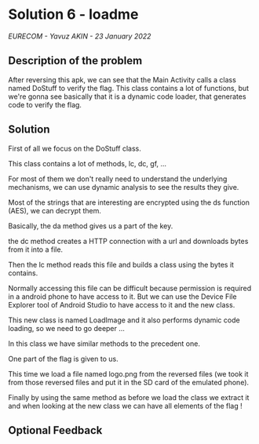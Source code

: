 # Solution 6 - loadme

*EURECOM - Yavuz AKIN - 23 January 2022*

## Description of the problem

After reversing this apk, we can see that the Main Activity calls a class named DoStuff to verify the flag. This class contains a lot of functions, but we're gonna see basically that it is a dynamic code loader, that generates code to verify the flag. 


## Solution

First of all we focus on the DoStuff class. 

This class contains a lot of methods, lc, dc, gf, ...

For most of them we don't really need to understand the underlying mechanisms, we can use dynamic analysis to see the results they give. 

Most of the strings that are interesting are encrypted using the ds function (AES), we can decrypt them.

Basically, the da method gives us a part of the key. 

the dc method creates a HTTP connection with a url and downloads bytes from it into a file. 

Then the lc method reads this file and builds a class using the bytes it contains. 

Normally accessing this file can be difficult because permission is required in a android phone to have access to it. But we can use the Device File Explorer tool of Android Studio to have access to it and the new class. 

This new class is named LoadImage and it also performs dynamic code loading, so we need to go deeper ...

In this class we have similar methods to the precedent one. 

One part of the flag is given to us.

This time we load a file named logo.png from the reversed files (we took it from those reversed files and put it in the SD card of the emulated phone).

Finally by using the same method as before we load the class we extract it and when looking at the new class we can have all elements of the flag !

## Optional Feedback


